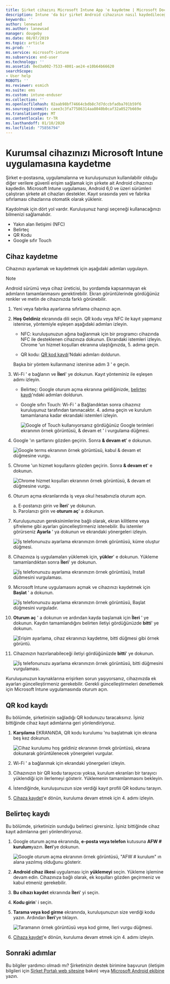 ```yaml
---
title: Şirket cihazını Microsoft Intune App 'e kaydetme | Microsoft Docs
description: Intune 'da bir şirket Android cihazının nasıl kaydedileceğini açıklar
keywords: ''
author: lenewsad
ms.author: lanewsad
manager: dougeby
ms.date: 08/07/2019
ms.topic: article
ms.prod: ''
ms.service: microsoft-intune
ms.subservice: end-user
ms.technology: ''
ms.assetid: 0ed3a002-7533-4001-ae24-e10b64b66620
searchScope:
- User help
ROBOTS: ''
ms.reviewer: esmich
ms.suite: ems
ms.custom: intune-enduser
ms.collection: ''
ms.openlocfilehash: 02aab98bf74664cbdb8c7d7dccbfadba701b59f6
ms.sourcegitcommit: caee3c3fa77586314aa8040b0caf32a0527b669e
ms.translationtype: MT
ms.contentlocale: tr-TR
ms.lasthandoff: 01/10/2020
ms.locfileid: "75856794"
---
```

# <a name="enroll-your-corporate-device-with-the-microsoft-intune-app"></a>Kurumsal cihazınızı Microsoft Intune uygulamasına kaydetme

Şirket e-postasına, uygulamalarına ve kuruluşunuzun kullanılabilir olduğu diğer verilere güvenli erişim sağlamak için şirkete ait Android cihazınızı kaydedin. Microsoft Intune uygulaması, Android 6,0 ve üzeri sürümleri çalıştıran şirkete ait cihazları destekler. Kayıt sırasında yeni ve fabrika sıfırlaması cihazlarına otomatik olarak yüklenir. 

Kaydolmak için dört yol vardır. Kuruluşunuz hangi seçeneği kullanacağınızı bilmenizi sağlamalıdır.
 
* Yakın alan Iletişimi (NFC)  
* Belirteç  
* QR Kodu   
* Google sıfır Touch  

## <a name="enroll-device"></a>Cihaz kaydetme 
Cihazınızı ayarlamak ve kaydetmek için aşağıdaki adımları uygulayın.  

> [!NOTE]
> Android sürümü veya cihaz üreticisi, bu yordamda kapsanmayan ek adımların tamamlanmasını gerektirebilir. Ekran görüntülerinde gördüğünüz renkler ve metin de cihazınızda farklı görünebilir.  

1. Yeni veya fabrika ayarlarına sıfırlama cihazınızı açın.  
2. **Hoş Geldiniz** ekranında dili seçin.   QR kodu veya NFC ile kayıt yapmanız istenirse, yöntemiyle eşleşen aşağıdaki adımları izleyin.  
     * NFC: kuruluşunuzun ağına bağlanmak için bir programcı cihazında NFC ile desteklenen cihazınıza dokunun. Ekrandaki istemleri izleyin. Chrome 'un hizmet koşulları ekranına ulaştığınızda, 5. adıma geçin.  

     * QR kodu: [QR kod kaydı](#qr-code-enrollment)'Ndaki adımları doldurun.  

     Başka bir yöntem kullanmanız istenirse adım 3 ' e geçin.    

3. Wi-Fi ' e bağlanın ve **İleri**' ye dokunun. Kayıt yönteminiz ile eşleşen adımı izleyin. 

    * Belirteç: Google oturum açma ekranına geldiğinizde, [belirteç kaydı](#token-enrollment)'ndaki adımları doldurun.  
    * Google sıfırı Touch: Wi-Fi ' a Bağlandıktan sonra cihazınız kuruluşunuz tarafından tanınacaktır. 4\. adıma geçin ve kurulum tamamlanana kadar ekrandaki istemleri izleyin.    
 
       ![Google of Touch kullanıyorsanız gördüğünüz Google terimleri ekranının örnek görüntüsü, & devam et ' i vurgulama düğmesi.](./media/google-zero-touch-intune-app-01.png)   
   
4. Google 'ın şartlarını gözden geçirin. Sonra **& devam et**' e dokunun.  

      ![Google terms ekranının örnek görüntüsü, kabul & devam et düğmesine vurgu.](./media/fully-managed-intune-app-04.png)   

6. Chrome 'un hizmet koşullarını gözden geçirin. Sonra **& devam et**' e dokunun.  

   ![Chrome hizmet koşulları ekranının örnek görüntüsü, & devam et düğmesine vurgu.](./media/fully-managed-intune-app-06.png)   

7. Oturum açma ekranlarında iş veya okul hesabınızla oturum açın.   

    a. E-postanızı girin ve **İleri**' ye dokunun.      
    b. Parolanızı girin ve **oturum aç**' a dokunun.  

8. Kuruluşunuzun gereksinimlerine bağlı olarak, ekran kilitleme veya şifreleme gibi ayarları güncelleştirmeniz istenebilir. Bu istemler görürseniz **Ayarla** ' ya dokunun ve ekrandaki yönergeleri izleyin.  

   ![İş telefonunuzu ayarlama ekranınızın örnek görüntüsü, küme oluştur düğmesi.](./media/fully-managed-intune-app-10.png)   

9. Cihazınıza iş uygulamaları yüklemek için, **yükler**' e dokunun. Yükleme tamamlandıktan sonra **İleri**' ye dokunun.  

   ![İş telefonunuzu ayarlama ekranınızın örnek görüntüsü, Install düðmesini vurgulaması.](./media/fully-managed-intune-app-11.png)   

10. Microsoft Intune uygulamasını açmak ve cihazınızı kaydetmek için **Başlat** ' a dokunun. 

    ![İş telefonunuzu ayarlama ekranınızın örnek görüntüsü, Başlat düğmesini vurguladır.](./media/fully-managed-intune-app-17.png)   

11. **Oturum aç** ' a dokunun ve ardından kayda başlamak için **İleri** ' ye dokunun. Kaydın tamamlandığını belirten iletiyi gördüğünüzde **bitti**' ye dokunun.  

    ![Erişim ayarlama, cihaz ekranınızı kaydetme, bitti düğmesi gibi örnek görüntü.](./media/fully-managed-intune-app-19.png)   

10. Cihazınızın hazırlanabileceği iletiyi gördüğünüzde **bitti**' ye dokunun.  

    ![İş telefonunuzu ayarlama ekranınızın örnek görüntüsü, bitti düğmesini vurgulaması.](./media/fully-managed-intune-app-18.png)   

Kuruluşunuzun kaynaklarına erişirken sorun yaşıyorsanız, cihazınızda ek ayarları güncelleştirmeniz gerekebilir. Gerekli güncelleştirmeleri denetlemek için Microsoft Intune uygulamasında oturum açın.   


## <a name="qr-code-enrollment"></a>QR kod kaydı  
Bu bölümde, şirketinizin sağladığı QR kodunuzu taracaksınız.  İşiniz bittiğinde cihaz kayıt adımlarına geri yönlendiriyoruz.     
  
1. **Karşılama** EKRANıNDA, QR kodu kurulumu 'nu başlatmak için ekrana beş kez dokunun.  

   ![Cihaz kurulumu hoş geldiniz ekranının örnek görüntüsü, ekrana dokunarak görüntülenecek yönergeleri vurgular.](./media/qr-code-intune-app-01.png)  

2. Wi-Fi ' a bağlanmak için ekrandaki yönergeleri izleyin.  
3. Cihazınızın bir QR kodu tarayıcısı yoksa, kurulum ekranları bir tarayıcı yüklendiği için ilerlemeyi gösterir. Yüklemenin tamamlanmasını bekleyin.  
4. İstendiğinde, kuruluşunuzun size verdiği kayıt profili QR kodunu tarayın.  
5. [Cihaza kaydet](#enroll-device)'e dönün, kuruluma devam etmek için 4. adımı izleyin.  

## <a name="token-enrollment"></a>Belirteç kaydı  
Bu bölümde, şirketinizin sunduğu belirteci girersiniz. İşiniz bittiğinde cihaz kayıt adımlarına geri yönlendiriyoruz.  

1. Google oturum açma ekranında, **e-posta veya telefon** kutusuna **AFW # kurulum**yazın. **İleri**’ye dokunun. 

   ![Google oturum açma ekranının örnek görüntüsü, "AFW # kurulum" ın alana yazılmış olduğunu gösterir.](./media/token-intune-app-01.png)   

2. **Android cihaz ilkesi** uygulaması için **yüklemeyi** seçin. Yükleme işlemine devam edin. Cihazınıza bağlı olarak, ek koşulları gözden geçirmeniz ve kabul etmeniz gerekebilir.    

3. **Bu cihazı kaydet** ekranında **İleri**' yi seçin.  

4. **Kodu girin**' i seçin.  

5. **Tarama veya kod girme** ekranında, kuruluşunuzun size verdiği kodu yazın.  Ardından **İleri**’ye tıklayın.  

   ![Taramanın örnek görüntüsü veya kod girme, Ileri vurgu düğmesi.](./media/token-intune-app-04.png)  

6. [Cihaza kaydet](#enroll-device)'e dönün, kuruluma devam etmek için 4. adımı izleyin.  



## <a name="next-steps"></a>Sonraki adımlar   
Bu bilgiler yardımcı olmadı mı? Şirketinizin destek birimine başvurun (iletişim bilgileri için [Şirket Portalı web sitesine](https://go.microsoft.com/fwlink/?linkid=2010980) bakın) veya <a href="mailto:wintunedroidfbk@microsoft.com?subject=I'm having trouble with enrolling my Android device&body=Describe the issue you're experiencing here.">Microsoft Android ekibine</a> yazın.  
